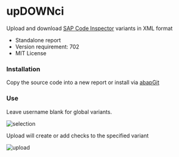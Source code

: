 # upDOWNci
Upload and download [SAP Code Inspector](http://wiki.scn.sap.com/wiki/display/ABAP/Code+Inspector) variants in XML format

- Standalone report
- Version requirement: 702
- MIT License 

### Installation
Copy the source code into a new report or install via [abapGit](https://github.com/larshp/abapGit)

### Use

Leave username blank for global variants.

![selection](http://larshp.github.io/upDOWNci/img/selection.png)

Upload will create or add checks to the specified variant

![upload](http://larshp.github.io/upDOWNci/img/upload.png)
